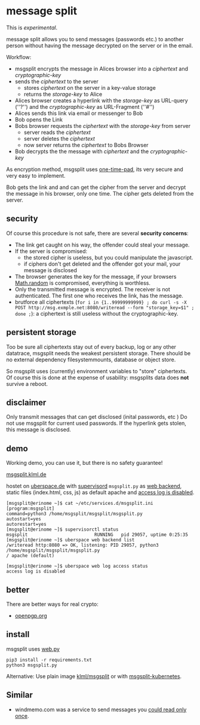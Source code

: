 # message split

This is _experimental_.

message split allows you to send messages (passwords etc.) to another person without having the message decrypted on the server or in the email.

Workflow:

* msgsplit encrypts the message in Alices browser into a _ciphertext_ and _cryptographic-key_
* sends the _ciphertext_ to the server
  * stores _ciphertext_ on the server in a key-value storage
  * returns the _storage-key_ to Alice
* Alices browser creates a hyperlink with the _storage-key_ as URL-query (''?'') and the _cryptographic-key_ as URL-Fragment (''#'')
* Alices sends this link via email or messenger to Bob
* Bob opens the Link 
* Bobs browser requests the _ciphertext_ with the _storage-key_ from server
  * server reads the _ciphertext_
  * server deletes the _ciphertext_
  * now server returns the _ciphertext_ to Bobs Browser
* Bob decrypts the the message with _ciphertext_ and the _cryptographic-key_

As encryption method, msgsplit uses [one-time-pad](https://en.wikipedia.org/wiki/One-time_pad), its very secure and very easy to implement.


Bob gets the link and and can get the cipher from the server and decrypt the message in his browser, only one time.
The cipher gets deleted from the server.

## security

Of course this procedure is not safe, there are several __security concerns__: 

* The link get caught on his way, the offender could steal your message. 
* If the server is compromised: 
  * the stored cipher is useless, but you could manipulate the javascript.
  * if ciphers don't get deleted and the offender got your mail, your message is disclosed   
* The browser generates the key for the message, if your browsers [Math.random](https://developer.mozilla.org/de/docs/Web/JavaScript/Reference/Global_Objects/Math/math.random) is compromised, everything is worthless.
* Only the transmitted message is encrypted. The receiver is not authenticated. The first one who receives the link, has the message.
* brutforce all ciphertexts (`for i in {1..99999999999} ; do curl -s -X POST http://msg.exmple.net:8080/writeread --form "storage_key=$1" ; done ;`): a ciphertext is still useless without the cryptographic-key.

## persistent storage

Too be sure all ciphertexts stay out of every backup, log or any other datatrace, msgsplit needs the weakest persistent storage.
There should be no external dependency filesystemmounts, database or object store.

So msgsplit uses (currently) environment variables to "store" ciphertexts.
Of course this is done at the expense of usability: msgsplits data does __not__ survive a reboot.


## disclaimer

Only transmit messages that can get disclosed (inital passwords, etc )
Do not use msgsplit for current used passwords.
If the hyperlink gets stolen, this message is disclosed.


## demo

Working demo, you can use it, but there is no safety guarantee!

[msgsplit.klml.de](https://msgsplit.klml.de)

hostet on [uberspace.de](https://uberspace.de) with [supervisord](https://manual.uberspace.de/daemons-supervisord.html) `msgsplit.py` as [web backend](https://manual.uberspace.de/web-backends.html), static files (index.html, css, js) as default apache and [access log is disabled](https://manual.uberspace.de/web-logs).

```
[msgsplit@erinome ~]$ cat ~/etc/services.d/msgsplit.ini 
[program:msgsplit]
command=python3 /home/msgsplit/msgsplit/msgsplit.py 
autostart=yes
autorestart=yes
[msgsplit@erinome ~]$ supervisorctl status
msgsplit                         RUNNING   pid 29057, uptime 0:25:35
[msgsplit@erinome ~]$ uberspace web backend list
/writeread http:8080 => OK, listening: PID 29057, python3 /home/msgsplit/msgsplit/msgsplit.py
/ apache (default)

[msgsplit@erinome ~]$ uberspace web log access status
access log is disabled
```

## better 

There are better ways for real crypto:

* [openpgp.org](https://www.openpgp.org)

## install

msgsplit uses [web.py](https://webpy.org/)

```
pip3 install -r requirements.txt
python3 msgsplit.py
```

Alternative:
Use plain image [klml/msgsplit](https://hub.docker.com/r/klml/msgsplit) or with [msgsplit-kubernetes](https://github.com/klml/msgsplit-kubernetes).


## Similar

* windmemo.com was a service to send messages you [could read only once](https://www.sebastian-kraus.com/windmemo-nur-der-erste-kann-es-lesen/).